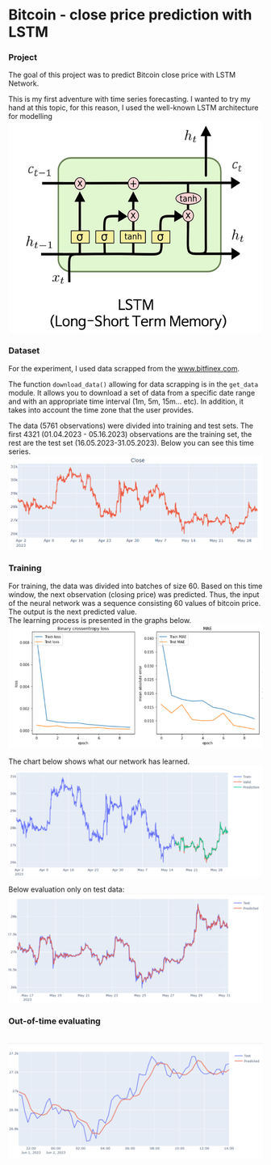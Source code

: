 
# Bitcoin - close price prediction with LSTM

### Project
The goal of this project was to predict Bitcoin close price with LSTM Network.

This is my first adventure with time series forecasting. I wanted to try my hand at this topic, for this reason, I used the well-known LSTM architecture for modelling
<br>![LSTM](img/lstm.png)


### Dataset
For the experiment, I used data scrapped from the www.bitfinex.com.

The function `download_data()` allowing for data scrapping is in the `get_data` module. It allows you to download a set of data from a specific date range and with an appropriate time interval (1m, 5m, 15m... etc). In addition, it takes into account the time zone that the user provides.

The data (5761 observations) were divided into training and test sets. The first 4321 (01.04.2023 - 05.16.2023) observations are the training set, the rest are the test set (16.05.2023-31.05.2023). Below you can see this time series.
<br>![TS](img/close_price_ts.png)

### Training
For training, the data was divided into batches of size 60. Based on this time window, the next observation (closing price) was predicted. Thus, the input of the neural network was a sequence consisting 60 values of bitcoin price. The output is the next predicted value.<br>
The learning process is presented in the graphs below.
<br>![results](img/results.png)

The chart below shows what our network has learned.
<br>![resultsall](img/results.png_all.png)

Below evaluation only on test data:
<br>![resultstest](img/results_test.png)

### Out-of-time evaluating
<br>![oot_test](img/oot_test.png)


